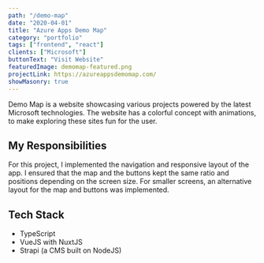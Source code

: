 ```yaml
---
path: "/demo-map"
date: "2020-04-01"
title: "Azure Apps Demo Map"
category: "portfolio"
tags: ["frontend", "react"]
clients: ["Microsoft"]
buttonText: "Visit Website"
featuredImage: demomap-featured.png
projectLink: https://azureappsdemomap.com/
showMasonry: true
---
```


Demo Map is a website showcasing various projects powered by the latest Microsoft technologies. The website has a colorful concept with animations, to make exploring these sites fun for the user.

## My Responsibilities

For this project, I implemented the navigation and responsive layout of the app. I ensured that the map and the buttons kept the same ratio and positions depending on the screen size. For smaller screens, an alternative layout for the map and buttons was implemented.

## Tech Stack

- TypeScript
- VueJS with NuxtJS
- Strapi (a CMS built on NodeJS)
